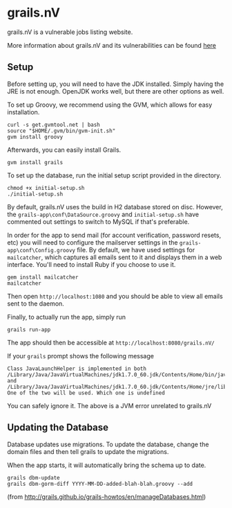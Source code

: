 grails.nV
==========

grails.nV is a vulnerable jobs listing website.

More information about grails.nV and its vulnerabilities can be found [here](https://github.com/nVisium/grails.nV/wiki)

Setup
-----

Before setting up, you will need to have the JDK installed. Simply having the JRE is not enough. OpenJDK works well, but there
are other options as well.

To set up Groovy, we recommend using the GVM, which allows for easy installation.

    curl -s get.gvmtool.net | bash
    source "$HOME/.gvm/bin/gvm-init.sh"
    gvm install groovy
    
Afterwards, you can easily install Grails.

    gvm install grails

To set up the database, run the initial setup script provided in the directory.

    chmod +x initial-setup.sh
    ./initial-setup.sh

By default, grails.nV uses the build in H2 database stored on disc. However, the ```grails-app\conf\DataSource.groovy``` and ```initial-setup.sh``` have commented out settings to switch to MySQL if that's preferable.

In order for the app to send mail (for account verification, password resets, etc) you will need to configure the mailserver settings in the ```grails-app\conf\Config.groovy``` file. By default, we have used settings for ```mailcatcher```, which captures all emails sent to it and displays them in a web interface. You'll need to install Ruby if you choose to use it.

    gem install mailcatcher
    mailcatcher

Then open ```http://localhost:1080``` and you should be able to view all emails sent to the daemon.

Finally, to actually run the app, simply run

    grails run-app
    
The app should then be accessible at ```http://localhost:8080/grails.nV/```

If your ```grails``` prompt shows the following message

    Class JavaLaunchHelper is implemented in both /Library/Java/JavaVirtualMachines/jdk1.7.0_60.jdk/Contents/Home/bin/java and /Library/Java/JavaVirtualMachines/jdk1.7.0_60.jdk/Contents/Home/jre/lib/libinstrument.dylib. One of the two will be used. Which one is undefined

You can safely ignore it. The above is a JVM error unrelated to grails.nV

Updating the Database
---------------------

Database updates use migrations. To update the database, change the domain files and then tell grails to update the migrations.

When the app starts, it will automatically bring the schema up to date.

    grails dbm-update
    grails dbm-gorm-diff YYYY-MM-DD-added-blah-blah.groovy --add
    
(from http://grails.github.io/grails-howtos/en/manageDatabases.html)
